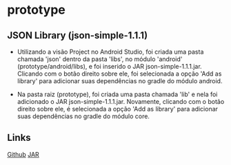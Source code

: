 ﻿# prototype

## JSON Library (json-simple-1.1.1)
* Utilizando a visão Project no Android Studio, foi criada uma pasta chamada 'json' dentro da pasta 'libs', no módulo 'android' 
(prototype/android/libs), e foi inserido o JAR json-simple-1.1.1.jar. Clicando com o botão direito sobre ele, foi selecionada
a opção 'Add as library' para adicionar suas dependências no gradle do módulo android.

* Na pasta raiz (prototype), foi criada uma pasta chamada 'lib' e nela foi adicionado o JAR json-simple-1.1.1.jar. Novamente,
clicando com o botão direito sobre ele, é selecionada a opção 'Add as library' para adicionar suas dependências no gradle
do módulo core.

## Links
[Github](https://github.com/fangyidong/json-simple)
[JAR](https://code.google.com/archive/p/json-simple/)

